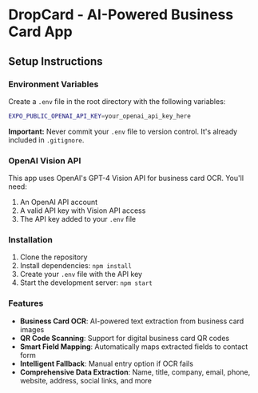 # DropCard - AI-Powered Business Card App

## Setup Instructions

### Environment Variables

Create a `.env` file in the root directory with the following variables:

```bash
EXPO_PUBLIC_OPENAI_API_KEY=your_openai_api_key_here
```

**Important:** Never commit your `.env` file to version control. It's already included in `.gitignore`.

### OpenAI Vision API

This app uses OpenAI's GPT-4 Vision API for business card OCR. You'll need:

1. An OpenAI API account
2. A valid API key with Vision API access
3. The API key added to your `.env` file

### Installation

1. Clone the repository
2. Install dependencies: `npm install`
3. Create your `.env` file with the API key
4. Start the development server: `npm start`

### Features

- **Business Card OCR**: AI-powered text extraction from business card images
- **QR Code Scanning**: Support for digital business card QR codes
- **Smart Field Mapping**: Automatically maps extracted fields to contact form
- **Intelligent Fallback**: Manual entry option if OCR fails
- **Comprehensive Data Extraction**: Name, title, company, email, phone, website, address, social links, and more
